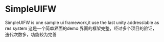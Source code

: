 # SimpleUIFW
SimpleUIFW is one sample ui framework,it use the last unity addresslable as res system 
这是一个简单界面的demo
界面的框架完整，经过多个项目的验证，迭代次数多，功能较为完善
